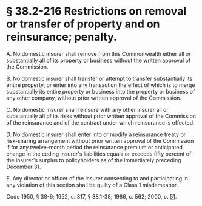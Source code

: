 # § 38.2-216 Restrictions on removal or transfer of property and on reinsurance; penalty.

<p>A. No domestic insurer shall remove from this Commonwealth either all or substantially all of its property or business without the written approval of the Commission.</p><p>B. No domestic insurer shall transfer or attempt to transfer substantially its entire property, or enter into any transaction the effect of which is to merge substantially its entire property or business into the property or business of any other company, without prior written approval of the Commission.</p><p>C. No domestic insurer shall reinsure with any other insurer all or substantially all of its risks without prior written approval of the Commission of the reinsurance and of the contract under which reinsurance is effected.</p><p>D. No domestic insurer shall enter into or modify a reinsurance treaty or risk-sharing arrangement without prior written approval of the Commission if for any twelve-month period the reinsurance premium or anticipated change in the ceding insurer's liabilities equals or exceeds fifty percent of the insurer's surplus to policyholders as of the immediately preceding December 31.</p><p>E. Any director or officer of the insurer consenting to and participating in any violation of this section shall be guilty of a Class 1 misdemeanor.</p><p>Code 1950, § 38-6; 1952, c. 317, § 38.1-38; 1986, c. 562; 2000, c. <a href='http://lis.virginia.gov/cgi-bin/legp604.exe?001+ful+CHAP0051'>51</a>.</p>